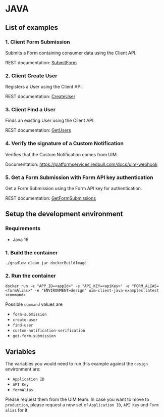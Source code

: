 # JAVA

## List of examples

### 1. Client Form Submission
Submits a Form containing consumer data using the Client API.

REST documentation: [SubmitForm](https://uim.redbull.com/uim/swagger-ui/index.html?url=https://uim.redbull.com/uim/api-docs/CLIENT_API#/Form%20Submission/submitForm)

### 2. Client Create User

Registers a User using the Client API.

REST documentation: [CreateUser](https://uim.redbull.com/uim/swagger-ui/index.html?url=https://uim.redbull.com/uim/api-docs/CLIENT_API#/User/createUser)

### 3. Client Find a User

Finds an existing User using the Client API.

REST documentation: [GetUsers](https://uim.redbull.com/uim/swagger-ui/index.html?url=https://uim.redbull.com/uim/api-docs/CLIENT_API#/User/getUsers)

### 4. Verify the signature of a Custom Notification

Verifies that the Custom Notification comes from UIM.

Documentation: https://platformservices.redbull.com/docs/uim-webhook

### 5. Get a Form Submission with Form API key authentication

Get a Form Submission using the Form API key for authentication.

REST documentation: [GetFormSubmissions](https://uim.redbull.com/uim/swagger-ui/index.html?url=https://uim.redbull.com/uim/api-docs/CLIENT_API#/Form%20Submission/getFormSubmissions)

## Setup the development environment
### Requirements
* Java 16

### 1. Build the container
`./gradlew clean jar dockerBuildImage`
 
### 2. Run the container
`docker run -e "APP_ID=<appId>" -e "API_KEY=<apiKey>" -e "FORM_ALIAS=<formAlias>" -e "ENVIRONMENT=design" uim-client-java-examples:latest <command>`

Possible `command` values are
* `form-submission`
* `create-user`
* `find-user`
* `custom-notification-verification`
* `get-form-submission`

## Variables

The variables you would need to run this example against the `design` environment are:
* `Application ID`
* `API Key`
* `formAlias`

Please request them from the UIM team. In case you want to move to `production`, please request a new set of `Application ID`, `API Key` and `Form alias` for it.
